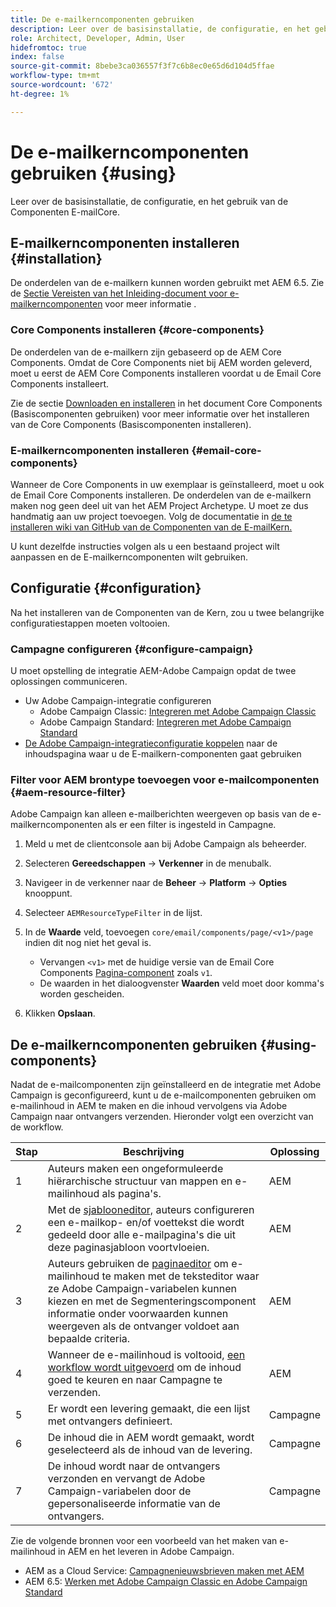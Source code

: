 ```yaml
---
title: De e-mailkerncomponenten gebruiken
description: Leer over de basisinstallatie, de configuratie, en het gebruik van de Componenten E-mailCore.
role: Architect, Developer, Admin, User
hidefromtoc: true
index: false
source-git-commit: 8bebe3ca036557f3f7c6b8ec0e65d6d104d5ffae
workflow-type: tm+mt
source-wordcount: '672'
ht-degree: 1%

---
```



# De e-mailkerncomponenten gebruiken {#using}

Leer over de basisinstallatie, de configuratie, en het gebruik van de Componenten E-mailCore.

## E-mailkerncomponenten installeren {#installation}

De onderdelen van de e-mailkern kunnen worden gebruikt met AEM 6.5. Zie de [Sectie Vereisten van het Inleiding-document voor e-mailkerncomponenten](introduction.md#requirements) voor meer informatie .

### Core Components installeren {#core-components}

De onderdelen van de e-mailkern zijn gebaseerd op de AEM Core Components. Omdat de Core Components niet bij AEM worden geleverd, moet u eerst de AEM Core Components installeren voordat u de Email Core Components installeert.

Zie de sectie [Downloaden en installeren](/help/get-started/using.md#download-and-install) in het document Core Components (Basiscomponenten gebruiken) voor meer informatie over het installeren van de Core Components (Basiscomponenten installeren).

### E-mailkerncomponenten installeren {#email-core-components}

Wanneer de Core Components in uw exemplaar is geïnstalleerd, moet u ook de Email Core Components installeren. De onderdelen van de e-mailkern maken nog geen deel uit van het AEM Project Archetype. U moet ze dus handmatig aan uw project toevoegen. Volg de documentatie in [de te installeren wiki van GitHub van de Componenten van de E-mailKern.](https://github.com/adobe/aem-core-email-components/wiki/Adding-to-Existing-Project)

U kunt dezelfde instructies volgen als u een bestaand project wilt aanpassen en de E-mailkerncomponenten wilt gebruiken.

## Configuratie {#configuration}

Na het installeren van de Componenten van de Kern, zou u twee belangrijke configuratiestappen moeten voltooien.

### Campagne configureren {#configure-campaign}

U moet opstelling de integratie AEM-Adobe Campaign opdat de twee oplossingen communiceren.

* Uw Adobe Campaign-integratie configureren
   * Adobe Campaign Classic: [Integreren met Adobe Campaign Classic](https://experienceleague.adobe.com/docs/experience-manager-65/administering/integration/campaignonpremise.html)
   * Adobe Campaign Standard: [Integreren met Adobe Campaign Standard](https://experienceleague.adobe.com/docs/experience-manager-65/administering/integration/campaignstandard.html)
* [De Adobe Campaign-integratieconfiguratie koppelen](/help/email/components/page.md#cloud-services-tab) naar de inhoudspagina waar u de E-mailkern-componenten gaat gebruiken

### Filter voor AEM brontype toevoegen voor e-mailcomponenten {#aem-resource-filter}

Adobe Campaign kan alleen e-mailberichten weergeven op basis van de e-mailkerncomponenten als er een filter is ingesteld in Campagne.

1. Meld u met de clientconsole aan bij Adobe Campaign als beheerder.

1. Selecteren **Gereedschappen** -> **Verkenner** in de menubalk.

1. Navigeer in de verkenner naar de **Beheer** -> **Platform** -> **Opties** knooppunt.

1. Selecteer `AEMResourceTypeFilter` in de lijst.

1. In de **Waarde** veld, toevoegen `core/email/components/page/<v1>/page` indien dit nog niet het geval is.

   * Vervangen `<v1>` met de huidige versie van de Email Core Components [Pagina-component](/help/email/components/page.md) zoals `v1`.
   * De waarden in het dialoogvenster **Waarden** veld moet door komma&#39;s worden gescheiden.

1. Klikken **Opslaan**.

## De e-mailkerncomponenten gebruiken {#using-components}

Nadat de e-mailcomponenten zijn geïnstalleerd en de integratie met Adobe Campaign is geconfigureerd, kunt u de e-mailcomponenten gebruiken om e-mailinhoud in AEM te maken en die inhoud vervolgens via Adobe Campaign naar ontvangers verzenden. Hieronder volgt een overzicht van de workflow.

| Stap | Beschrijving | Oplossing |
|---|---|---|
| 1 | Auteurs maken een ongeformuleerde hiërarchische structuur van mappen en e-mailinhoud als pagina&#39;s. | AEM |
| 2 | Met de [sjablooneditor,](https://experienceleague.adobe.com/docs/experience-manager-cloud-service/sites/authoring/features/templates.html) auteurs configureren een e-mailkop- en/of voettekst die wordt gedeeld door alle e-mailpagina&#39;s die uit deze paginasjabloon voortvloeien. | AEM |
| 3 | Auteurs gebruiken de [paginaeditor](https://experienceleague.adobe.com/docs/experience-manager-cloud-service/content/sites/authoring/fundamentals/editing-content.html) om e-mailinhoud te maken met de teksteditor waar ze Adobe Campaign-variabelen kunnen kiezen en met de Segmenteringscomponent informatie onder voorwaarden kunnen weergeven als de ontvanger voldoet aan bepaalde criteria. | AEM |
| 4 | Wanneer de e-mailinhoud is voltooid, [een workflow wordt uitgevoerd](https://experienceleague.adobe.com/docs/experience-manager-cloud-service/content/sites/authoring/workflows/overview.html) om de inhoud goed te keuren en naar Campagne te verzenden. | AEM |
| 5 | Er wordt een levering gemaakt, die een lijst met ontvangers definieert. | Campagne |
| 6 | De inhoud die in AEM wordt gemaakt, wordt geselecteerd als de inhoud van de levering. | Campagne |
| 7 | De inhoud wordt naar de ontvangers verzonden en vervangt de Adobe Campaign-variabelen door de gepersonaliseerde informatie van de ontvangers. | Campagne |

Zie de volgende bronnen voor een voorbeeld van het maken van e-mailinhoud in AEM en het leveren in Adobe Campaign.

* AEM as a Cloud Service: [Campagnenieuwsbrieven maken met AEM](https://experienceleague.adobe.com/docs/experience-manager-cloud-service/content/sites/authoring/campaign/creating-newsletters.html)
* AEM 6.5: [Werken met Adobe Campaign Classic en Adobe Campaign Standard](https://experienceleague.adobe.com/docs/experience-manager-65/authoring/aem-adobe-campaign/campaign.html)

